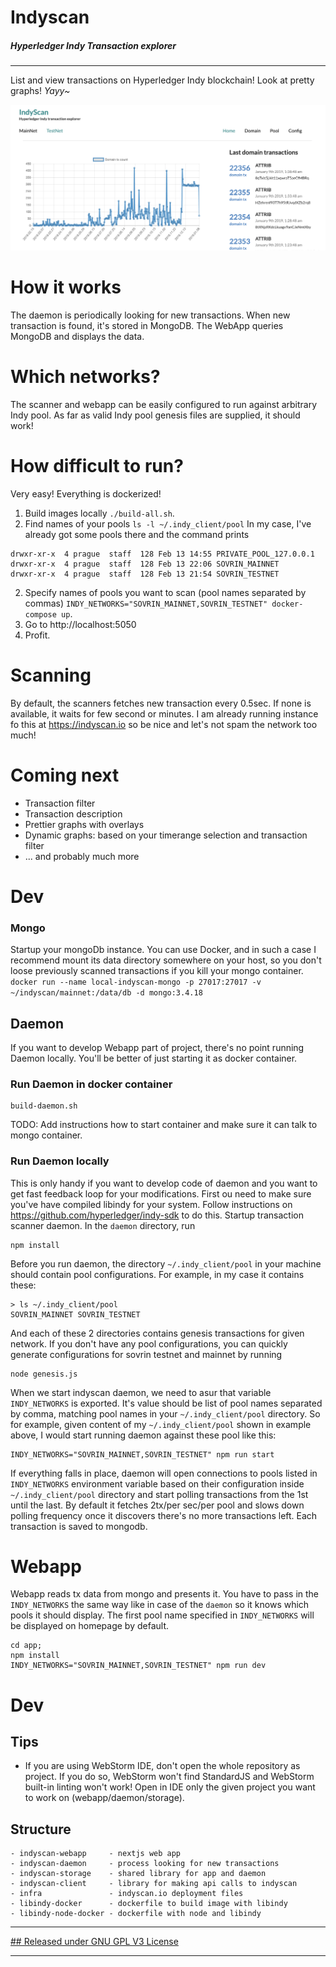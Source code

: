 # Indyscan
##### Hyperledger Indy Transaction explorer

--------

List and view transactions on Hyperledger Indy blockchain! Look at pretty graphs! *Yayy~*

![Indyscan](/docs/indyscan.png)


# How it works
The daemon is periodically looking for new transactions. When new transaction is found, it's
stored in MongoDB. The WebApp queries MongoDB and displays the data.

# Which networks?
The scanner and webapp can be easily configured to run against arbitrary Indy pool. As far as valid Indy pool 
genesis files are supplied, it should work!

# How difficult to run?
Very easy! Everything is dockerized! 
1. Build images locally
`./build-all.sh`.
2. Find names of your pools
`ls -l ~/.indy_client/pool`
In my case, I've already got some pools there and the command prints
```
drwxr-xr-x  4 prague  staff  128 Feb 13 14:55 PRIVATE_POOL_127.0.0.1
drwxr-xr-x  4 prague  staff  128 Feb 13 22:06 SOVRIN_MAINNET
drwxr-xr-x  4 prague  staff  128 Feb 13 21:54 SOVRIN_TESTNET
```
2. Specify names of pools you want to scan (pool names separated by commas) 
`INDY_NETWORKS="SOVRIN_MAINNET,SOVRIN_TESTNET" docker-compose up`.
3. Go to http://localhost:5050
3. Profit.

# Scanning
By default, the scanners fetches new transaction every 0.5sec. If none is available, it waits for few second or minutes. 
I am already running instance fo this at https://indyscan.io so be nice and let's not spam the network too much!

# Coming next
- Transaction filter
- Transaction description
- Prettier graphs with overlays
- Dynamic graphs: based on your timerange selection and transaction filter
- ... and probably much more 

# Dev
### Mongo
Startup your mongoDb instance. You can use Docker, and in such a case I recommend mount its data directory somewhere on your host, so you don't loose previously scanned transactions if you kill your mongo container.
`docker run --name local-indyscan-mongo -p 27017:27017 -v ~/indyscan/mainnet:/data/db -d mongo:3.4.18`

## Daemon
If you want to develop Webapp part of project, there's no point running Daemon locally. You'll be better of just starting it as docker container. 

### Run Daemon in docker container
```
build-daemon.sh
```
TODO: Add instructions how to start container and make sure it can talk to mongo container.

### Run Daemon locally
This is only handy if you want to develop code of daemon and you want to get fast feedback loop for your modifications.
First ou need to make sure you've have compiled libindy for your system. Follow instructions on https://github.com/hyperledger/indy-sdk to do this.
Startup transaction scanner daemon. In the `daemon` directory, run
```
npm install
```
Before you run daemon, the directory `~/.indy_client/pool` in your machine should contain pool configurations. For example, in my case it contains these:
```
> ls ~/.indy_client/pool
SOVRIN_MAINNET SOVRIN_TESTNET
```
And each of these 2 directories contains genesis transactions for given network. If you don't have any pool configurations, you can quickly generate configurations for sovrin testnet and mainnet by running
```
node genesis.js
```
When we start indyscan daemon, we need to asur that variable `INDY_NETWORKS` is exported. It's value should be list of pool names separated by comma, matching pool names in your `~/.indy_client/pool` directory. 
So for example, given content of my `~/.indy_client/pool` shown in example above, I would start running daemon against these pool like this: 
```
INDY_NETWORKS="SOVRIN_MAINNET,SOVRIN_TESTNET" npm run start
```
If everything falls in place, daemon will open connections to pools listed in `INDY_NETWORKS` environment variable based on their configuration inside `~/.indy_client/pool` directory and start polling transactions from the 1st until the last.
By default it fetches 2tx/per sec/per pool and slows down polling frequency once it discovers there's no more transactions left. Each transaction is saved to mongodb. 

# Webapp
Webapp reads tx data from mongo and presents it. You have to pass in the `INDY_NETWORKS` the same way like in case of the `daemon` so it knows which pools it should display. The first pool name specified in `INDY_NETWORKS` will be displayed on homepage
by default.
```
cd app;
npm install
INDY_NETWORKS="SOVRIN_MAINNET,SOVRIN_TESTNET" npm run dev
```

# Dev

## Tips
- If you are using WebStorm IDE, don't open the whole repository as project. If you do
so, WebStorm won't find StandardJS and WebStorm built-in linting won't work! Open in IDE
only the given project you want to work on (webapp/daemon/storage).


## Structure
```
- indyscan-webapp     - nextjs web app
- indyscan-daemon     - process looking for new transactions
- indyscan-storage    - shared library for app and daemon
- indyscan-client     - library for making api calls to indyscan
- infra               - indyscan.io deployment files
- libindy-docker      - dockerfile to build image with libindy
- libindy-node-docker - dockerfile with node and libindy
```



-----------

[## Released under GNU GPL V3 License](LICENSE.MD)

-----------

